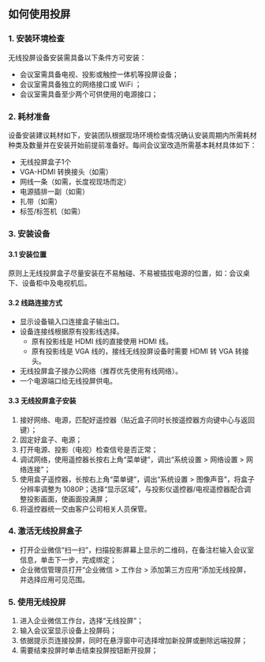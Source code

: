 
## 如何使用投屏 
### 1. 安装环境检查
无线投屏设备安装需具备以下条件方可安装：
- 会议室需具备电视、投影或触控一体机等投屏设备；
- 会议室需具备独立的网络接口或 WiFi	； 
- 会议室需具备至少两个可供使用的电源接口；


### 2. 耗材准备
设备安装建议耗材如下，安装团队根据现场环境检查情况确认安装周期内所需耗材种类及数量并在安装开始前提前准备好。每间会议室改造所需基本耗材具体如下：
- 无线投屏盒子1个
- VGA-HDMI 转换接头（如需）
- 网线一条（如需，长度视现场而定）
- 电源插排一副（如需）
- 扎带（如需）
- 标签/标签机（如需）


### 3. 安装设备
#### 3.1 安装位置
原则上无线投屏盒子尽量安装在不易触碰、不易被插拔电源的位置，如：会议桌下、设备柜中及电视机后。

#### 3.2 线路连接方式
- 显示设备输入口连接盒子输出口。
- 设备连接线根据原有投影线选择。
   - 原有投影线是 HDMI 线的直接使用 HDMI 线。
   - 原有投影线是 VGA 线的，接线无线投屏设备时需要 HDMI 转 VGA 转接头。
- 无线投屏盒子接办公网络（推荐优先使用有线网络）。
- 一个电源端口给无线投屏供电。


#### 3.3 无线投屏盒子安装
1. 接好网络、电源，匹配好遥控器（贴近盒子同时长按遥控器方向键中心与返回键）；
2. 固定好盒子、电源；
3. 打开电源、投影（电视）检查信号是否正常；
4. 调试网络，使用遥控器长按右上角“菜单键”，调出“系统设置 > 网络设置 > 网络连接”；
5. 使用盒子遥控器，长按右上角“菜单键”，调出“系统设置 > 图像声音”，将盒子分辨率调整为 1080P；选择“显示区域”，与投影仪遥控器/电视遥控器配合调整投影画面，使画面投满屏；
6. 将遥控器统一交由客户公司相关人员保管。



### 4. 激活无线投屏盒子
- 打开企业微信“扫一扫”，扫描投影屏幕上显示的二维码，在备注栏输入会议室信息，单击下一步，完成绑定；
- 企业微信管理员打开“企业微信 > 工作台 > 添加第三方应用“添加无线投屏，并选择应用可见范围。


### 5. 使用无线投屏
1. 进入企业微信工作台，选择“无线投屏”；
2. 输入会议室显示设备上投屏码；
3. 依据提示页连接投屏，同时在悬浮窗中可选择增加新投屏或删除远端投屏；
4. 需要结束投屏时单击结束投屏按钮断开投屏；



